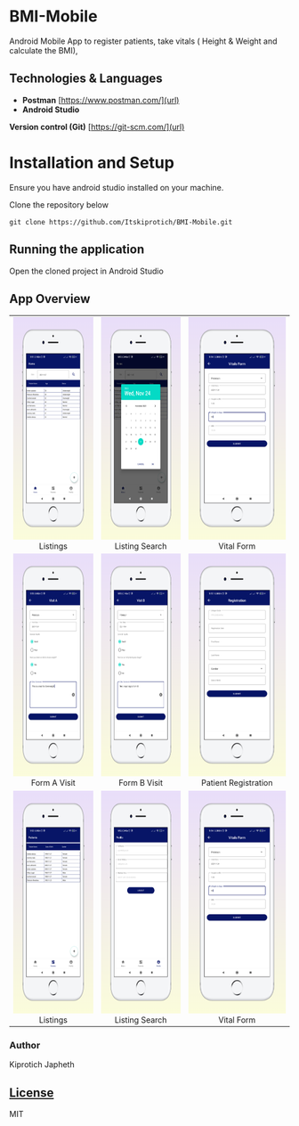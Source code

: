 # BMI-Mobile
Android Mobile App to register patients, take vitals ( Height & Weight and calculate the BMI),

## Technologies & Languages

- **Postman** [https://www.postman.com/](url)
- **Android Studio**

**Version control (Git)** [https://git-scm.com/](url)

# Installation and Setup
Ensure you have android studio installed on your machine.

Clone the repository below

```
git clone https://github.com/Itskiprotich/BMI-Mobile.git
```

## Running the application
Open the cloned project in Android Studio

## App Overview

| | | |
|:-------------------------:|:-------------------------:|:-------------------------:|
|<img width="500"  height="400" alt="Listings" src="https://github.com/Itskiprotich/BMI-Mobile/blob/master/screenshots/screen_1.png"> Listings |  <img width="500"  height="400" alt="Listing Search" src="https://github.com/Itskiprotich/BMI-Mobile/blob/master/screenshots/screen_2.png"> Listing Search |<img width="500" height="400" alt="Vital Form" src="https://github.com/Itskiprotich/BMI-Mobile/blob/master/screenshots/screen_3.png"> Vital Form|
|<img width="500"  height="400" alt="Listings" src="https://github.com/Itskiprotich/BMI-Mobile/blob/master/screenshots/screen_4.png"> Form A Visit |  <img width="500"  height="400" alt="Listing Search" src="https://github.com/Itskiprotich/BMI-Mobile/blob/master/screenshots/screen_5.png"> Form B Visit |<img width="500" height="400" alt="Vital Form" src="https://github.com/Itskiprotich/BMI-Mobile/blob/master/screenshots/screen_6.png"> Patient Registration|
|<img width="500"  height="400" alt="Listings" src="https://github.com/Itskiprotich/BMI-Mobile/blob/master/screenshots/screen_7.png"> Listings |  <img width="500"  height="400" alt="Listing Search" src="https://github.com/Itskiprotich/BMI-Mobile/blob/master/screenshots/screen_8.png"> Listing Search |<img width="500" height="400" alt="Vital Form" src="https://github.com/Itskiprotich/BMI-Mobile/blob/master/screenshots/screen_3.png"> Vital Form|


### Author

Kiprotich Japheth

## [License](LICENSE)

MIT
